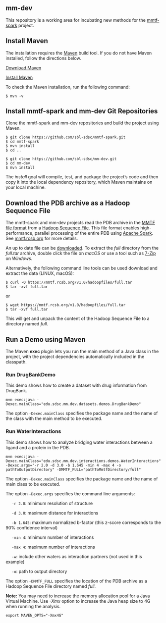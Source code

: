 ## mm-dev
This repository is a working area for incubating new methods for the [mmtf-spark](https://github.com/sbl-sdsc/mmtf-spark) project.

## Install Maven
The installation requires the [Maven](http://maven.apache.org/guides/getting-started/index.html#What_is_Maven) build tool. If you do not have Maven installed, follow the directions below.

[Download Maven](http://maven.apache.org/download.cgi)

[Install Maven](http://maven.apache.org/install.html)

To check the Maven installation, run the following command:
```
$ mvn -v
```

## Install mmtf-spark and mm-dev Git Repositories
Clone the mmtf-spark and mm-dev repositories and build the project using Maven.

```
$ git clone https://github.com/sbl-sdsc/mmtf-spark.git
$ cd mmtf-spark
$ mvn install
$ cd ..

$ git clone https://github.com/sbl-sdsc/mm-dev.git
$ cd mm-dev
$ mvn install
```
The *install* goal will compile, test, and package the project’s code and then copy it into the local dependency repository, which Maven maintains on your local machine.


## Download the PDB archive as a Hadoop Sequence File
The mmtf-spark and mm-dev projects read the PDB archive in the [MMTF file format](https://doi.org/10.1371/journal.pcbi.1005575) from a [Hadoop Sequence File](https://wiki.apache.org/hadoop/SequenceFile). This file format enables high-performance, parallel processing of the entire PDB using [Apache Spark](https://spark.apache.org).
See [mmtf.rcsb.org](https://mmtf.rcsb.org/download.html) for more details.

An up to date file can be [downloaded](http://mmtf.rcsb.org/v1.0/hadoopfiles/full.tar). To extract the *full* directory from the *full.tar* archive, double click the file on *macOS* or use a tool such as [7-Zip](http://www.7-zip.org/) on *Windows*.

Alternatively, the following command line tools can be used download and extract the data (LINUX, macOS):

```
$ curl -O https://mmtf.rcsb.org/v1.0/hadoopfiles/full.tar
$ tar -xvf full.tar
```
or
```
$ wget https://mmtf.rcsb.org/v1.0/hadoopfiles/full.tar
$ tar -xvf full.tar
```

This will get and unpack the content of the Hadoop Sequence File to a directory named *full*. 

## Run a Demo using Maven
The Maven **exec** plugin lets you run the main method of a Java class in the project, with the project dependencies automatically included in the classpath.


### Run DrugBankDemo
This demo shows how to create a dataset with drug information from DrugBank.

```
mvn exec:java -Dexec.mainClass="edu.sdsc.mm.dev.datasets.demos.DrugBankDemo"
```

The option `-Dexec.mainClass` specifies the package name and the name of the class with the main method to be executed.


### Run WaterInteractions
This demo shows how to analyze bridging water interactions between a ligand and a protein in the PDB.

```
mvn exec:java -Dexec.mainClass="edu.sdsc.mm.dev.interactions.demos.WaterInteractions" -Dexec.args="-r 2.0 -d 3.0 -b 1.645 -min 4 -max 4 -o pathToOutputDirectory" -DMMTF_FULL="pathToMmtfDirectory/full"
```

The option `-Dexec.mainClass` specifies the package name and the name of main class to be executed.

The option `-Dexec.args` specifies the command line arguments:

&nbsp;&nbsp;&nbsp;&nbsp;&nbsp;`-r 2.0`: minimum resolution of structure

&nbsp;&nbsp;&nbsp;&nbsp;&nbsp;`-d 3.0`: maximum distance for interactions

&nbsp;&nbsp;&nbsp;&nbsp;&nbsp;`-b 1.645`: maximum normalized b-factor (this z-score corresponds to the 90% confidence interval)

&nbsp;&nbsp;&nbsp;&nbsp;&nbsp;`-min 4`: minimum number of interactions

&nbsp;&nbsp;&nbsp;&nbsp;&nbsp;`-max 4`: maximum number of interactions

&nbsp;&nbsp;&nbsp;&nbsp;&nbsp;`-w`: include other waters as interaction partners (not used in this example)

&nbsp;&nbsp;&nbsp;&nbsp;&nbsp;`-o`: path to output directory

The option `-DMMTF_FULL` specifies the location of the PDB archive as a Hadoop Sequence File directory named *full*.



**Note:** You may need to increase the memory allocation pool for a Java Virtual Machine. Use *-Xmx* option to increase the Java heap size to 4G when running the analysis.
```
export MAVEN_OPTS="-Xmx4G"
```
